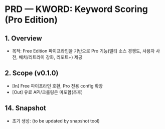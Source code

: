 # PRD — KWORD: Keyword Scoring (Pro Edition)

## 1. Overview
- 목적: Free Edition 파이프라인을 기반으로 Pro 기능(멀티 소스 경쟁도, 사용자 사전, 배치/리트라이 강화, 리포트+) 제공

## 2. Scope (v0.1.0)
- [In] Free 파이프라인 호환, Pro 전용 config 확장
- [Out] 유료 API/크롤링은 미포함(추후)

## 14. Snapshot
- 초기 생성: (to be updated by snapshot tool)
